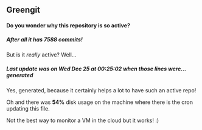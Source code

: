 ## Greengit

#### Do you wonder why this repository is so active?

##### After all it has 7588 commits!

But is it *really* active? Well...

##### Last update was on Wed Dec 25 at 00:25:02 when those lines were... generated

Yes, generated, because it certainly helps a lot to have such an active repo!

Oh and there was **54%** disk usage on the machine
where there is the cron updating this file.

Not the best way to monitor a VM in the cloud but it works! :)
